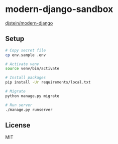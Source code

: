 # modern-django-sandbox

[djstein/modern-django](https://github.com/djstein/modern-django)

## Setup

```sh
# Copy secret file
cp env.sample .env

# Activate venv
source venv/bin/activate

# Install packages
pip install -Ur requirements/local.txt

# Migrate
python manage.py migrate

# Run server
./manage.py runserver
```

## License

MIT
